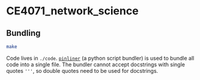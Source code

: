 # CE4071_network_science

## Bundling
```sh
make
```

Code lives in `./code`.
[`pinliner`](https://github.com/Akrog/pinliner) (a python script bundler) is used to bundle all code into a single file.
The bundler cannot accept docstrings with single quotes `'''`, so double quotes need to be used for docstrings.

